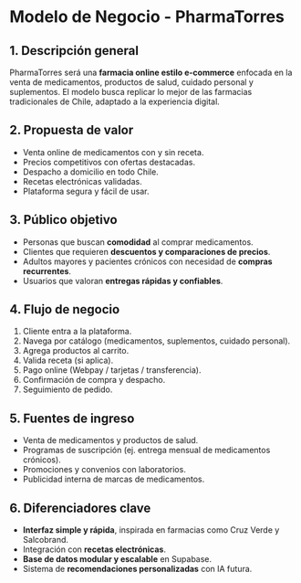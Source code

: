 # Modelo de Negocio - PharmaTorres

## 1. Descripción general
PharmaTorres será una **farmacia online estilo e-commerce** enfocada en la venta de medicamentos, productos de salud, cuidado personal y suplementos. El modelo busca replicar lo mejor de las farmacias tradicionales de Chile, adaptado a la experiencia digital.

## 2. Propuesta de valor
- Venta online de medicamentos con y sin receta.
- Precios competitivos con ofertas destacadas.
- Despacho a domicilio en todo Chile.
- Recetas electrónicas validadas.
- Plataforma segura y fácil de usar.

## 3. Público objetivo
- Personas que buscan **comodidad** al comprar medicamentos.
- Clientes que requieren **descuentos y comparaciones de precios**.
- Adultos mayores y pacientes crónicos con necesidad de **compras recurrentes**.
- Usuarios que valoran **entregas rápidas y confiables**.

## 4. Flujo de negocio
1. Cliente entra a la plataforma.
2. Navega por catálogo (medicamentos, suplementos, cuidado personal).
3. Agrega productos al carrito.
4. Valida receta (si aplica).
5. Pago online (Webpay / tarjetas / transferencia).
6. Confirmación de compra y despacho.
7. Seguimiento de pedido.

## 5. Fuentes de ingreso
- Venta de medicamentos y productos de salud.
- Programas de suscripción (ej. entrega mensual de medicamentos crónicos).
- Promociones y convenios con laboratorios.
- Publicidad interna de marcas de medicamentos.

## 6. Diferenciadores clave
- **Interfaz simple y rápida**, inspirada en farmacias como Cruz Verde y Salcobrand.
- Integración con **recetas electrónicas**.
- **Base de datos modular y escalable** en Supabase.
- Sistema de **recomendaciones personalizadas** con IA futura.
